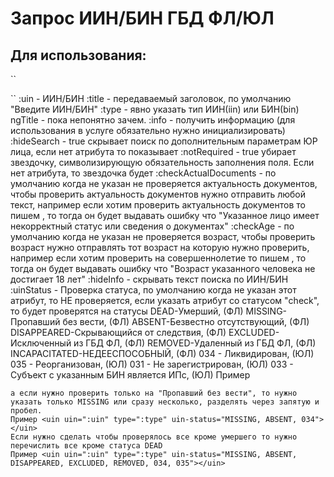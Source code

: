 Запрос ИИН/БИН ГБД ФЛ/ЮЛ
========================

Для использования:
------------------
``
  <uin uin=":uin" title=":title" type=":type" info=":info" hide-search=":hideSearch" not-required="true" uin-status=":uinStatus" hide-info=":hideInfo"></uin>

``
:uin - ИИН/БИН
:title - передаваемый заголовок, по умолчанию "Введите ИИН/БИН"
:type - явно указать тип ИИН(iin) или БИН(bin)
ngTitle - пока непонятно зачем.
:info - получить информацию (для использования в услуге обязательно нужно инициализировать)
:hideSearch - true скрывает поиск по дополнительным параметрам ЮР лица, если нет атрибута то показывает
:notRequired - true убирает звездочку, символизирующую обязательность заполнения поля. Если нет атрибута, то звездочка будет
:checkActualDocuments - по умолчанию когда не указан не проверяется актуальность документов, чтобы проверить актуальность документов нужно отправить любой текст, например если хотим проверить актуальность документов то пишем <uin uin=":uin" type=":type" check-actual-documents="true"></uin>, то тогда он будет выдавать ошибку что "Указанное лицо имеет некорректный статус или сведения о документах"
:checkAge - по умолчанию когда не указан не проверяется возраст, чтобы проверить возраст нужно отправлять тот возраст на которую нужно проверить,
  например если хотим проверить на совершеннолетие то пишем <uin uin=":uin" type=":type" check-age="18"></uin>, то тогда он будет выдавать ошибку
  что "Возраст указанного человека не достигает 18 лет"
:hideInfo - скрывать текст поиска по ИИН/БИН
:uinStatus - Проверка статуса, по умолчанию когда не указан этот атрибут, то НЕ проверяется, если указать атрибут со статусом "check", то будет проверятся на статусы
              DEAD-Умерший, (ФЛ)
              MISSING-Пропавший без вести, (ФЛ)
              ABSENT-Безвестно отсутствующий, (ФЛ)
              DISAPPEARED-Скрывающийся от следствия, (ФЛ)
              EXCLUDED-Исключенный из ГБД ФЛ, (ФЛ)
              REMOVED-Удаленный из ГБД ФЛ, (ФЛ)
              INCAPACITATED-НЕДЕЕСПОСОБНЫЙ, (ФЛ)
              034 - Ликвидирован, (ЮЛ)
              035 - Реорганизован, (ЮЛ)
              031 - Не зарегистрирован, (ЮЛ)
              033 - Субъект с указанным БИН является ИПс, (ЮЛ)
    Пример <uin uin=":uin" type=":type" uin-status="check"></uin>
    
    а если нужно проверить только на "Пропавший без вести", то нужно указать только MISSING или сразу несколько, разделять через запятую и пробел.
    Пример <uin uin=":uin" type=":type" uin-status="MISSING, ABSENT, 034"></uin>
    Если нужно сделать чтобы проверялось все кроме умершего то нужно перечислить все кроме статуса DEAD
    Пример <uin uin=":uin" type=":type" uin-status="MISSING, ABSENT, DISAPPEARED, EXCLUDED, REMOVED, 034, 035"></uin>
